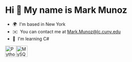 Hi 👋 My name is Mark Munoz
===========================


*   🌍  I'm based in New York
*   ✉️  You can contact me at [Mark.Munoz@lc.cuny.edu](mailto:Mark.Munoz@lc.cuny.edu)
*   🧠  I'm learning C# 
<p align="left">
<a href="https://www.python.org/" target="_blank" rel="noreferrer"><img src="https://raw.githubusercontent.com/danielcranney/readme-generator/main/public/icons/skills/python-colored.svg" width="36" height="36" alt="Python" /></a><a href="https://www.mysql.com/" target="_blank" rel="noreferrer"><img src="https://raw.githubusercontent.com/danielcranney/readme-generator/main/public/icons/skills/mysql-colored.svg" width="36" height="36" alt="MySQL" /></a>
                    </p>
